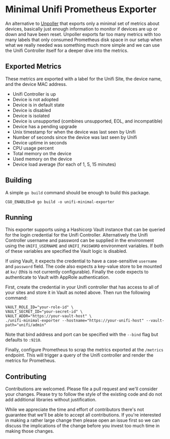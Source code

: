 # Minimal Unifi Prometheus Exporter

An alternative to [Unpoller](https://github.com/unpoller/unpoller)
that exports only a minimal set of metrics about devices, basically
just enough information to monitor if devices are up or down and have
been reset. Unpoller exports far too many metrics with too many labels
that only consumed Prometheus disk space in our setup when what we
really needed was something much more simple and we can use the Unifi
Controller itself for a deeper dive into the metrics.

## Exported Metrics

These metrics are exported with a label for the Unifi Site, the device
name, and the device MAC address.

 * Unifi Controller is up
 * Device is not adopted
 * Device is in default state
 * Device is disabled
 * Device is isolated
 * Device is unsupported (combines unsupported, EOL, and incompatible)
 * Device has a pending upgrade
 * Unix timestamp for when the device was last seen by Unifi
 * Number of seconds since the device was last seen by Unifi
 * Device uptime in seconds
 * CPU usage percent
 * Total memory on the device
 * Used memory on the device
 * Device load average (for each of 1, 5, 15 minutes)

## Building

A simple `go build` command should be enough to build this package.

```
CGO_ENABLED=0 go build -o unifi-minimal-exporter
```

## Running

This exporter supports using a Hashicorp Vault instance that can be
queried for the login credential for the Unifi Controller. Alternatively
the Unifi Controller username and password can be supplied in the
environment using the `UNIFI_USERNAME` and `UNIFI_PASSWORD` environment
variables. If both of these variables are specified the Vault logic is
disabled.

If using Vault, it expects the credential to have a case-sensitive
`username` and `password` field. The code also expects a key-value store
to be mounted at `kv/` (this is not currently configurable). Finally the
code expects to authenticate to Vault with AppRole authentication.

First, create the credential in your Unifi controller that has access
to all of your sites and store it in Vault as noted above. Then run the
following command:

```
VAULT_ROLE_ID="your-role-id" \
VAULT_SECRET_ID="your-secret-id" \
VAULT_ADDR="https://your-vault-host" \
./unifi-minimal-exporter --hostname="https://your-unifi-host" --vault-path="unifi/admin"
```

Note that bind address and port can be specified with the `--bind` flag
but defaults to `:9210`.

Finally, configure Prometheus to scrap the metrics exported at the
`/metrics` endpoint. This will trigger a query of the Unifi controller
and render the metrics for Prometheus.

## Contributing

Contributions are welcomed. Please file a pull request and we'll
consider your changes. Please try to follow the style of the existing
code and do not add additional libraries without justification.

While we appreciate the time and effort of contributors there's not
guarantee that we'll be able to accept all contributions. If you're
interested in making a rather large change then please open an issue
first so we can discuss the implications of the change before you invest
too much time in making those changes.
